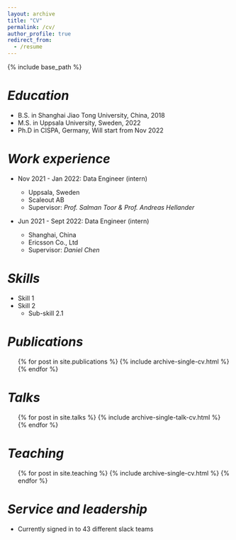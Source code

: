 ```yaml
---
layout: archive
title: "CV"
permalink: /cv/
author_profile: true
redirect_from:
  - /resume
---
```


{% include base_path %}

*Education*
======
* B.S. in Shanghai Jiao Tong University, China, 2018
* M.S. in Uppsala University, Sweden, 2022
* Ph.D in CISPA, Germany, Will start from Nov 2022

*Work experience*
======
* Nov 2021 - Jan 2022: Data Engineer (intern)
  * Uppsala, Sweden
  * Scaleout AB
  <!--Duties included: Tagging issues--> 
  * Supervisor: *Prof. Salman Toor & Prof. Andreas Hellander*

* Jun 2021 - Sept 2022: Data Engineer (intern)
  * Shanghai, China
  * Ericsson Co., Ltd 
  <!--Duties included: Tagging issues-->
  * Supervisor: *Daniel Chen*
  
*Skills*
======
* Skill 1
* Skill 2
  * Sub-skill 2.1

*Publications*
======
  <ul>{% for post in site.publications %}
    {% include archive-single-cv.html %}
  {% endfor %}</ul>
  
*Talks*
======
  <ul>{% for post in site.talks %}
    {% include archive-single-talk-cv.html %}
  {% endfor %}</ul>
  
*Teaching*
======
  <ul>{% for post in site.teaching %}
    {% include archive-single-cv.html %}
  {% endfor %}</ul>
  
*Service and leadership*
======
* Currently signed in to 43 different slack teams
